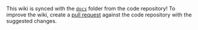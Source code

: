 
This wiki is synced with the [`docs`](https://github.com/jkroepke/$REPO/tree/main/docs) folder from the code repository! To improve the wiki, create a [pull request](https://github.com/jkroepke/$REPO/pulls) against the code repository with the suggested changes.
